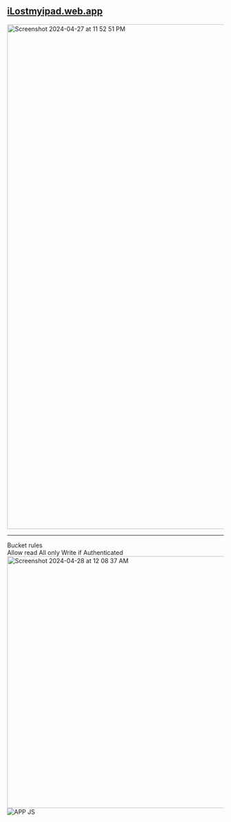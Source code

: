 ## <a href="https://ilostmyipad.web.app">iLostmyipad.web.app</a>
<img width="1170" alt="Screenshot 2024-04-27 at 11 52 51 PM" src="https://github.com/sudo-self/react-firebase-photos/assets/119916323/85d445f5-57f6-42d0-8432-bfd18848e85c"><hr>
Bucket rules<br>
Allow read All only Write if Authenticated<br>
<img width="584" alt="Screenshot 2024-04-28 at 12 08 37 AM" src="https://github.com/sudo-self/react-firebase-photos/assets/119916323/b64b840e-1ab9-42d4-838b-30c752c29e77"><br>
![APP JS](https://github.com/sudo-self/react-firebase-photos/assets/119916323/1cb0c4c9-2386-4dd8-a030-a6ed99936bd0)
